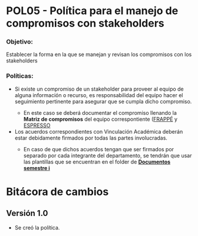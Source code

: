 # POL05 - Política para el manejo de compromisos con stakeholders


### Objetivo:
<p>Establecer la forma en la que se manejan y revisan los compromisos con los stakeholders</p>

### Políticas:
<ul>
<li>Si existe un compromiso de un stakeholder para proveer al equipo de alguna información o recurso, es responsabilidad del equipo hacer el seguimiento pertinente para asegurar que se cumpla dicho compromiso.</li>
<ul><li>En este caso se deberá documentar el compromiso llenando la <b>Matriz de compromisos</b> del equipo correspontiente (<a href="https://docs.google.com/spreadsheets/d/13DkKZZyyB2OHshchbra921zE3AGMBl91GKeLuofNgL8/edit#gid=866452596&range=A1:F1
">FRAPPÉ</a> y <a href="https://docs.google.com/spreadsheets/d/13DkKZZyyB2OHshchbra921zE3AGMBl91GKeLuofNgL8/edit#gid=0&range=A1:G1
">ESPRESSO</a></li></ul>
<li>Los acuerdos correspondientes con Vinculación Académica deberán estar debidamente firmados por todas las partes involucradas.</li>
<ul>
  <li>En caso de que dichos acuerdos tengan que ser firmados por separado por cada integrante del departamento, se tendrán que usar las plantillas que se encuentran en el folder de <b><a href="https://drive.google.com/drive/folders/1w1b-ClIJN8kY5m8GZLXn9cm0TLofXDNi?usp=sharing">Documentos semestre i</a></b></li>
</ul>
</ul>


# Bitácora de cambios

## Versión 1.0
  - Se creó la política.